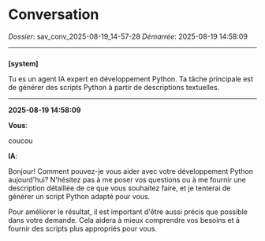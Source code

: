 # Conversation
_Dossier_: sav_conv_2025-08-19_14-57-28
_Démarrée_: 2025-08-19 14:58:09

---

###   
**[system]**


Tu es un agent IA expert en développement Python. Ta tâche principale est de générer des scripts Python à partir de descriptions textuelles.


---
**2025-08-19 14:58:09**

**Vous**:

coucou

**IA**:

Bonjour! Comment pouvez-je vous aider avec votre développement Python aujourd'hui? N'hésitez pas à me poser vos questions ou à me fournir une description détaillée de ce que vous souhaitez faire, et je tenterai de générer un script Python adapté pour vous.

Pour améliorer le résultat, il est important d'être aussi précis que possible dans votre demande. Cela aidera à mieux comprendre vos besoins et à fournir des scripts plus appropriés pour vous.
